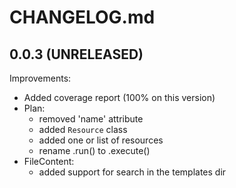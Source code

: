 # CHANGELOG.md


## 0.0.3 (UNRELEASED)

Improvements:

  - Added coverage report (100% on this version)
  - Plan:
    - removed 'name' attribute
    - added `Resource` class
    - added one or list of resources
    - rename .run() to .execute()
  - FileContent:
    - added support for search in the templates dir
